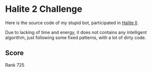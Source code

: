 # Halite 2 Challenge

Here is the source code of my stupid bot, participated in [Halite II](https://halite.io/).

Due to lacking of time and energy, it does not contains any intelligent algorithm, just following some fixed patterns, with a lot of dirty code.

## Score

Rank 725